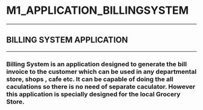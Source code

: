 # M1_APPLICATION_BILLINGSYSTEM
-------
## BILLING SYSTEM APPLICATION
-------
### Billing System is an application designed to generate the bill invoice to the customer which can be used in any departmental store, shops , cafe etc. It can be capable of doing the all caculations so there is no need of separate caculator. However this application is specially designed for the local Grocery Store.
